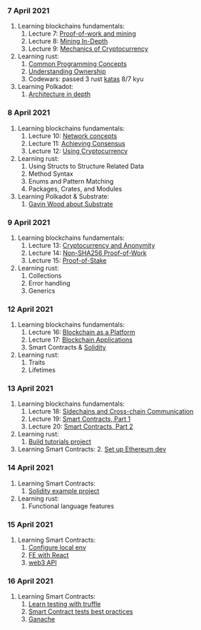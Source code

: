 ### 7 April 2021

1. Learning blockchains fundamentals:
    1. Lecture 7: [Proof-of-work and mining](https://youtu.be/GquMLnrFlPk)
    2. Lecture 8: [Mining In-Depth](https://youtu.be/pjDbQDNOBYY)
    3. Lecture 9: [Mechanics of Cryptocurrency](https://youtu.be/sI5I40jNci0)
2. Learning rust:
    1. [Common Programming Concepts](https://doc.rust-lang.org/book/ch03-00-common-programming-concepts.html)
    2. [Understanding Ownership](https://doc.rust-lang.org/book/ch04-00-understanding-ownership.html)
    3. Codewars: passed 3 rust [katas](https://www.codewars.com/kata/search/rust?q=&r[]=-8&beta=false) 8/7 kyu
3. Learning Polkadot:
    1. [Architecture in depth](https://youtu.be/xBfC6uTjvbM)


### 8 April 2021

1. Learning blockchains fundamentals:
   1. Lecture 10: [Network concepts](https://youtu.be/DE8FeYYwE2s)
   2. Lecture 11: [Achieving Consensus](https://youtu.be/7eVxCZJ4vw4)
   3. Lecture 12: [Using Cryptocurrency](https://youtu.be/bB2E0PI2N_o)
2. Learning rust:
   1. Using Structs to Structure Related Data
   2. Method Syntax
   3. Enums and Pattern Matching
   4. Packages, Crates, and Modules
3. Learning Polkadot & Substrate:
   1. [Gavin Wood about Substrate](https://youtu.be/0IoUZdDi5Is)

### 9 April 2021

1. Learning blockchains fundamentals:
   1. Lecture 13: [Cryptocurrency and Anonymity](https://youtu.be/okYBL9Ce7eA)
   2. Lecture 14: [Non-SHA256 Proof-of-Work](https://youtu.be/7eVxCZJ4vw4)
   3. Lecture 15: [Proof-of-Stake](https://youtu.be/CDvonnvqrs4)
2. Learning rust:
   1. Collections
   2. Error handling
   3. Generics


### 12 April 2021

1. Learning blockchains fundamentals:
   1. Lecture 16: [Blockchain as a Platform](https://youtu.be/4YRMmHwaalU)
   2. Lecture 17: [Blockchain Applications](https://youtu.be/hfK-JyVLYVs)
   3. Smart Contracts & [Solidity](https://docs.soliditylang.org/en/v0.8.3/)
2. Learning rust:
   1. Traits
   2. Lifetimes


### 13 April 2021

1. Learning blockchains fundamentals:
   1. Lecture 18: [Sidechains and Cross-chain Communication](https://youtu.be/FO0gHr4FlI8)
   2. Lecture 19: [Smart Contracts, Part 1](https://youtu.be/plroqxZqfc8)
   2. Lecture 20: [Smart Contracts, Part 2](https://youtu.be/jSIp7al7iQs)
2. Learning rust:
   1. [Build tutorials project](https://doc.rust-lang.org/book/ch12-00-an-io-project.html)
3. Learning Smart Contracts:
   2. [Set up Ethereum dev](https://medium.com/blockchain-developer/setting-up-a-professional-development-environment-for-ethereum-smart-contracts-development-77399a20f878)

### 14 April 2021

1. Learning Smart Contracts:
   1. [Solidity example project](https://docs.soliditylang.org/en/v0.8.3/solidity-by-example.html#)
2. Learning rust:
   1. Functional language features

### 15 April 2021

1. Learning Smart Contracts:
   1. [Configure local env](https://www.trufflesuite.com/docs/truffle/getting-started/installation)
   2. [FE with React](https://medium.com/coinmonks/simplest-way-to-connect-your-smart-contracts-to-the-front-end-react-with-web3-js-1e75702ea36a)
   3. [web3 API](https://web3js.readthedocs.io/en/v1.3.4/)

### 16 April 2021

1. Learning Smart Contracts:
   1. [Learn testing with truffle](https://www.trufflesuite.com/docs/truffle/testing/writing-tests-in-javascript)
   2. [Smart Contract tests best practices](https://gus-tavo-guim.medium.com/beautifying-your-smart-contract-tests-with-javascript-4d284efcb2e8)
   3. [Ganache](https://www.trufflesuite.com/docs/ganache/quickstart)